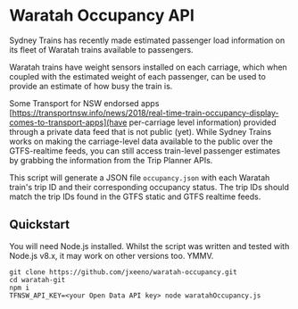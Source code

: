 # Waratah Occupancy API

Sydney Trains has recently made estimated passenger load information on its fleet of Waratah trains available to passengers.

Waratah trains have weight sensors installed on each carriage, which when coupled with the estimated weight of each passenger, can be used to provide an estimate of how busy the train is.

Some Transport for NSW endorsed apps [https://transportnsw.info/news/2018/real-time-train-occupancy-display-comes-to-transport-apps](have per-carriage level information) provided through a private data feed that is not public (yet).  While Sydney Trains works on making the carriage-level data available to the public over the GTFS-realtime feeds, you can still access train-level passenger estimates by grabbing the information from the Trip Planner APIs.

This script will generate a JSON file `occupancy.json` with each Waratah train's trip ID and their corresponding occupancy status.  The trip IDs should match the trip IDs found in the GTFS static and GTFS realtime feeds.

## Quickstart

You will need Node.js installed.  Whilst the script was written and tested with Node.js v8.x, it may work on other versions too. YMMV.

```
git clone https://github.com/jxeeno/waratah-occupancy.git
cd waratah-git
npm i
TFNSW_API_KEY=<your Open Data API key> node waratahOccupancy.js
```